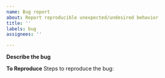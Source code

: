 ```yaml
---
name: Bug report
about: Report reproducible unexpected/undesired behavior
title: ''
labels: bug
assignees: ''

---
```


**Describe the bug**

**To Reproduce**
Steps to reproduce the bug:
